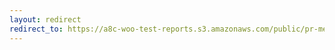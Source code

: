 ```yaml
---
layout: redirect
redirect_to: https://a8c-woo-test-reports.s3.amazonaws.com/public/pr-merge/43555/api/index.html
---
```

